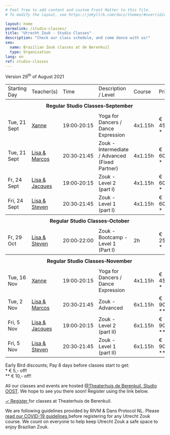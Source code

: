```yaml
---
# Feel free to add content and custom Front Matter to this file.
# To modify the layout, see https://jekyllrb.com/docs/themes/#overriding-theme-defaults

layout: home
permalink: /studio-classes/
title: "Utrecht Zouk - Studio Classes"
description: "Check our class schedule, and come dance with us!"
seo:
  name: Brazilian Zouk classes at de Berenkuil
  type: Organization
lang: en
ref: studio-classes
---
```


Version 29<sup>th</sup> of August 2021

<table id="schedule">
<tbody>

<tr>
  <td>Starting Day</td>
  <td>Teacher(s)</td>
  <td>Time</td>
  <td>Description / Level</td>
  <td>Course</td>
  <td style="width:60px">Price</td>
</tr>

<tr style="height: 40px;">
  <th colspan="9">Regular Studio Classes&#8209;September</th>
</tr>

<tr>
  <td>Tue, 21 Sept</td>
  <td><a href="/about#xanne">Xanne</a></td>
  <td>19:00&#8209;20:15</td>
  <td>Yoga for Dancers / Dance Expression</td>
  <td>4x1.15h</td>
  <td>€ 45,-&ast;</td>
</tr>

<tr>
  <td>Tue, 21 Sept</td>
  <td><a href="/about#lisa-and-marcos">Lisa & Marcos</a></td>
  <td>20:30&#8209;21:45</td>
  <td>Zouk - Intermediate / Advanced (Fixed Partner)</td>
  <td>4x1.15h</td>
  <td>€ 60,-&ast;</td>
</tr>

<tr>
  <td>Fr, 24 Sept</td>
  <td><a href="/about#lisa-and-marcos">Lisa & Jacques</a></td>
  <td>19:00&#8209;20:15</td>
  <td>Zouk - Level 2 (part I)</td>
  <td>4x1.15h</td>
  <td>€ 60,-&ast;</td>
</tr>

<tr>
  <td>Fri, 24 Sept</td>
  <td><a href="/about#lisa-and-marcos">Lisa & Steven</a></td>
  <td>20:30&#8209;21:45</td>
  <td>Zouk - Level 1 (part I)</td>
  <td>4x1.15h</td>
  <td>€ 60,-&ast;</td>
</tr>

<tr style="height: 40px;">
  <th colspan="9">Regular Studio Classes&#8209;October</th>
</tr>

<tr>
  <td>Fr, 29 Oct</td>
  <td><a href="/about#lisa-and-marcos">Lisa & Steven</a></td>
  <td>20:00&#8209;22:00</td>
  <td>Zouk - Bootcamp - Level 1 (Part I)</td>
  <td>2h</td>
  <td>€ 25,-&ast;</td>
</tr>

<tr style="height: 40px;">
  <th colspan="9">Regular Studio Classes&#8209;November</th>
</tr>

<tr>
  <td>Tue, 16 Nov</td>
  <td><a href="/about#xanne">Xanne</a></td>
  <td>19:00&#8209;20:15</td>
  <td>Yoga for Dancers / Dance Expression</td>
  <td>4x1.15h</td>
  <td>€ 45,-&ast;</td>
</tr>

<tr>
  <td>Tue, 2 Nov</td>
  <td><a href="/about#lisa-and-marcos">Lisa & Marcos</a></td>
  <td>20:30&#8209;21:45</td>
  <td>Zouk - Advanced</td>
  <td>6x1.15h</td>
  <td>€ 90,-&ast;&ast;</td>
</tr>

<tr>
  <td>Fri, 5 Nov</td>
  <td><a href="/about#lisa-and-marcos">Lisa & Jacques</a></td>
  <td>19:00&#8209;20:15</td>
  <td>Zouk - Level 2 (part II)</td>
  <td>6x1.15h</td>
  <td>€ 90,-&ast;&ast;</td>
</tr>

<tr>
  <td>Fri, 5 Nov</td>
  <td><a href="/about#lisa-and-marcos">Lisa & Steven</a></td>
  <td>20:30&#8209;21:45</td>
  <td>Zouk - Level 1 (part II)</td>
  <td>6x1.15h</td>
  <td>€ 90,-&ast;&ast;</td>
</tr>

</tbody>
</table>

Early Bird discounts; Pay 8 days before classes start to get:
<br/>
\* € 5,- off!
<br/>
\*\* € 10,- off!

All our classes and events are hosted
<a href='https://goo.gl/maps/86Nr5hmZY3mu5sVP6'>@Theaterhuis de Berenkuil, Studio OOST</a>.
We hope to see you there soon! Register using the link below.

<a
  class="button"
  target="_blank"
  href="https://www.ledenbeheer.be/public/459278">
  ✓ Register
</a>
for classes at Theaterhuis de Berenkuil.

We are following guidelines provided by RIVM & Dans Protocol NL.
Please <a
  target="_blank"
  href="https://docs.google.com/document/d/1M01lk91xgPNstD6FhEM4-3evL38TLtbF3deaKW2QWkw/edit?usp=sharing">
  read our COVID-19 guidelines
</a>
before registering for any Utrecht Zouk course.
We count on everyone to help keep Utrecht Zouk a safe space to enjoy Brazilian Zouk.
</section>
